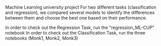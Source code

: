 Machine Learning university project
For two different tasks (classification and regression), we compared several models to identify the differences between them and choose the best one based on their performance.

In order to check out the Regression Task, run the "regression_ML-CUP" notebook 
In order to check out the Classification Task, run the three notebooks (Monk1, Monk2, Monk3)
